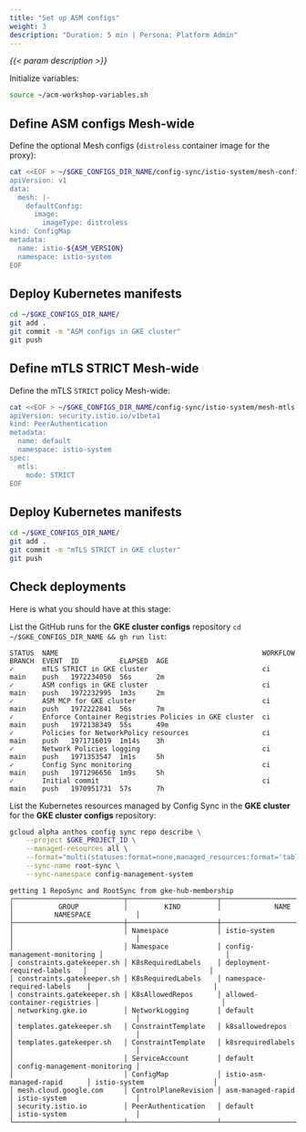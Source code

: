 ```yaml
---
title: "Set up ASM configs"
weight: 3
description: "Duration: 5 min | Persona: Platform Admin"
---
```

_{{< param description >}}_

Initialize variables:
```Bash
source ~/acm-workshop-variables.sh
```

## Define ASM configs Mesh-wide

Define the optional Mesh configs (`distroless` container image for the proxy):
```Bash
cat <<EOF > ~/$GKE_CONFIGS_DIR_NAME/config-sync/istio-system/mesh-configs.yaml
apiVersion: v1
data:
  mesh: |-
    defaultConfig:
      image:
        imageType: distroless
kind: ConfigMap
metadata:
  name: istio-${ASM_VERSION}
  namespace: istio-system
EOF
```

## Deploy Kubernetes manifests

```Bash
cd ~/$GKE_CONFIGS_DIR_NAME/
git add .
git commit -m "ASM configs in GKE cluster"
git push
```

## Define mTLS STRICT Mesh-wide

Define the mTLS `STRICT` policy Mesh-wide:
```Bash
cat <<EOF > ~/$GKE_CONFIGS_DIR_NAME/config-sync/istio-system/mesh-mtls.yaml
apiVersion: security.istio.io/v1beta1
kind: PeerAuthentication
metadata:
  name: default
  namespace: istio-system
spec:
  mtls:
    mode: STRICT
EOF
```

## Deploy Kubernetes manifests

```Bash
cd ~/$GKE_CONFIGS_DIR_NAME/
git add .
git commit -m "mTLS STRICT in GKE cluster"
git push
```

## Check deployments

Here is what you should have at this stage:

List the GitHub runs for the **GKE cluster configs** repository `cd ~/$GKE_CONFIGS_DIR_NAME && gh run list`:
```Plaintext
STATUS  NAME                                                  WORKFLOW  BRANCH  EVENT  ID          ELAPSED  AGE
✓       mTLS STRICT in GKE cluster                            ci        main    push   1972234050  56s      2m
✓       ASM configs in GKE cluster                            ci        main    push   1972232995  1m3s     2m
✓       ASM MCP for GKE cluster                               ci        main    push   1972222841  56s      7m
✓       Enforce Container Registries Policies in GKE cluster  ci        main    push   1972138349  55s      49m
✓       Policies for NetworkPolicy resources                  ci        main    push   1971716019  1m14s    3h
✓       Network Policies logging                              ci        main    push   1971353547  1m1s     5h
✓       Config Sync monitoring                                ci        main    push   1971296656  1m9s     5h
✓       Initial commit                                        ci        main    push   1970951731  57s      7h
```

List the Kubernetes resources managed by Config Sync in the **GKE cluster** for the **GKE cluster configs** repository:
```Bash
gcloud alpha anthos config sync repo describe \
    --project $GKE_PROJECT_ID \
    --managed-resources all \
    --format="multi(statuses:format=none,managed_resources:format='table[box](group:sort=2,kind,name,namespace:sort=1)')" \
    --sync-name root-sync \
    --sync-namespace config-management-system
```
```Plaintext
getting 1 RepoSync and RootSync from gke-hub-membership
┌───────────────────────────┬──────────────────────┬──────────────────────────────┬──────────────────────────────┐
│           GROUP           │         KIND         │             NAME             │          NAMESPACE           │
├───────────────────────────┼──────────────────────┼──────────────────────────────┼──────────────────────────────┤
│                           │ Namespace            │ istio-system                 │                              │
│                           │ Namespace            │ config-management-monitoring │                              │
│ constraints.gatekeeper.sh │ K8sRequiredLabels    │ deployment-required-labels   │                              │
│ constraints.gatekeeper.sh │ K8sRequiredLabels    │ namespace-required-labels    │                              │
│ constraints.gatekeeper.sh │ K8sAllowedRepos      │ allowed-container-registries │                              │
│ networking.gke.io         │ NetworkLogging       │ default                      │                              │
│ templates.gatekeeper.sh   │ ConstraintTemplate   │ k8sallowedrepos              │                              │
│ templates.gatekeeper.sh   │ ConstraintTemplate   │ k8srequiredlabels            │                              │
│                           │ ServiceAccount       │ default                      │ config-management-monitoring │
│                           │ ConfigMap            │ istio-asm-managed-rapid      │ istio-system                 │
│ mesh.cloud.google.com     │ ControlPlaneRevision │ asm-managed-rapid            │ istio-system                 │
│ security.istio.io         │ PeerAuthentication   │ default                      │ istio-system                 │
└───────────────────────────┴──────────────────────┴──────────────────────────────┴──────────────────────────────┘
```